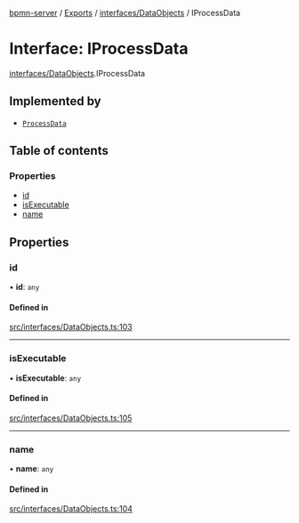 [bpmn-server](../README.md) / [Exports](../modules.md) / [interfaces/DataObjects](../modules/interfaces_DataObjects.md) / IProcessData

# Interface: IProcessData

[interfaces/DataObjects](../modules/interfaces_DataObjects.md).IProcessData

## Implemented by

- [`ProcessData`](../classes/datastore_ModelsData.ProcessData.md)

## Table of contents

### Properties

- [id](interfaces_DataObjects.IProcessData.md#id)
- [isExecutable](interfaces_DataObjects.IProcessData.md#isexecutable)
- [name](interfaces_DataObjects.IProcessData.md#name)

## Properties

### id

• **id**: `any`

#### Defined in

[src/interfaces/DataObjects.ts:103](https://github.com/linonetwo/bpmn-server/blob/02da6f2/src/interfaces/DataObjects.ts#L103)

___

### isExecutable

• **isExecutable**: `any`

#### Defined in

[src/interfaces/DataObjects.ts:105](https://github.com/linonetwo/bpmn-server/blob/02da6f2/src/interfaces/DataObjects.ts#L105)

___

### name

• **name**: `any`

#### Defined in

[src/interfaces/DataObjects.ts:104](https://github.com/linonetwo/bpmn-server/blob/02da6f2/src/interfaces/DataObjects.ts#L104)
